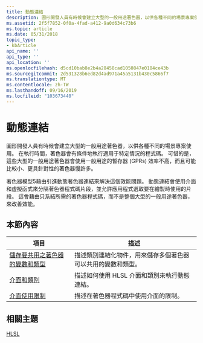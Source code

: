 ```yaml
---
title: 動態連結
description: 圖形開發人員有時候會建立大型的一般用途著色器，以供各種不同的場景專案使用。
ms.assetid: 2f5f7852-0f0a-4fad-a412-9a0d634c73b6
ms.topic: article
ms.date: 05/31/2018
topic_type:
- kbArticle
api_name: ''
api_type: ''
api_location: ''
ms.openlocfilehash: d5cd10bab8e2b4a28458cad1050847e0184ce43b
ms.sourcegitcommit: 2d531328b6ed82d4ad971a45a5131b430c5866f7
ms.translationtype: MT
ms.contentlocale: zh-TW
ms.lasthandoff: 09/16/2019
ms.locfileid: "103673440"
---
```

# <a name="dynamic-linking"></a>動態連結

圖形開發人員有時候會建立大型的一般用途著色器，以供各種不同的場景專案使用。 在執行時間，著色器會有條件地執行適用于特定情況的程式碼。 可惜的是，這些大型的一般用途著色器會使用一般用途的暫存器 (GPRs) 效率不高，而且可能比較小、更具針對性的著色器慢許多。

著色器模型5藉由引進動態著色器連結來解決這個效能問題。 動態連結會使用介面和虛擬函式來分隔著色器程式碼片段，並允許應用程式選取要在繪製時使用的片段。 這會藉由只系結所需的著色器程式碼，而不是整個大型的一般用途著色器，來改善效能。

## <a name="in-this-section"></a>本節內容



| 項目                                                                                                                                                                                                                                                                                                                         | 描述                                                                                                    |
|------------------------------------------------------------------------------------------------------------------------------------------------------------------------------------------------------------------------------------------------------------------------------------------------------------------------------|----------------------------------------------------------------------------------------------------------------|
| <span id="Storing_Variables_and_Types_for_Shaders_to_Share"></span><span id="storing_variables_and_types_for_shaders_to_share"></span><span id="STORING_VARIABLES_AND_TYPES_FOR_SHADERS_TO_SHARE"></span>[儲存要共用之著色器的變數和類型](storing-variables-and-types-for-shaders-to-share.md)<br/> | 描述類別連結化物件，用來儲存多個著色器可以共用的變數和類型。<br/> |
| <span id="Interfaces_and_Classes"></span><span id="interfaces_and_classes"></span><span id="INTERFACES_AND_CLASSES"></span>[介面和類別](overviews-direct3d-11-hlsl-dynamic-linking-class.md)<br/>                                                                                                         | 描述如何使用 HLSL 介面和類別來執行動態連結。<br/>                           |
| <span id="Interface_Usage_Restrictions"></span><span id="interface_usage_restrictions"></span><span id="INTERFACE_USAGE_RESTRICTIONS"></span>[介面使用限制](overviews-direct3d-11-hlsl-dynamic-linking-expression.md)<br/>                                                                            | 描述在著色器程式碼中使用介面的限制。<br/>                                     |



 

## <a name="related-topics"></a>相關主題

<dl> <dt>

[HLSL](overviews-direct3d-11-hlsl.md)
</dt> </dl>

 

 





